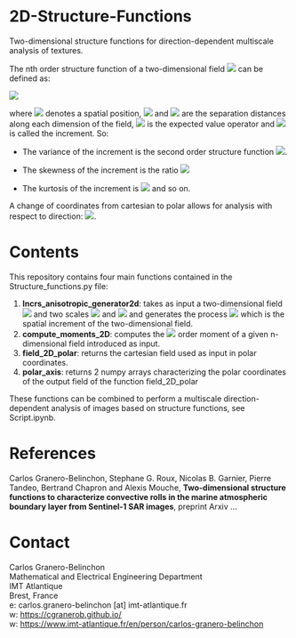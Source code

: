 # 2D-Structure-Functions
Two-dimensional structure functions for direction-dependent multiscale analysis of textures.

The nth order structure function of a two-dimensional field <img src="https://render.githubusercontent.com/render/math?math=F(x,y)"> can be defined as:

<img src="https://render.githubusercontent.com/render/math?math=S^{l_x,l_y}_{n}(F) = \mathbb{E} \left\{ \left( F(r_{x} %2B l_{x}, r_{y} %2B l_{y}) - F(r_{x}, r_{y}) \right)^{n} \right\} ">

where <img src="https://render.githubusercontent.com/render/math?math=(r_x,r_y)"> denotes a spatial position, <img src="https://render.githubusercontent.com/render/math?math=l_x"> and <img src="https://render.githubusercontent.com/render/math?math=l_y"> are the separation distances along each dimension of the field, <img src="https://render.githubusercontent.com/render/math?math=\mathbb{E}"> is the expected value operator and <img src="https://render.githubusercontent.com/render/math?math=\delta_{l_x,l_y}F = F(r_x %2B l_x,r_y %2B l_y) - F(r_x,r_y)"> is called the increment. So: 

- The variance of the increment is the second order structure function <img src="https://render.githubusercontent.com/render/math?math=S^{l_x,l_y}_{2}(F)">.

- The skewness of the increment is the ratio     <img src="https://render.githubusercontent.com/render/math?math=\mathcal{S}=\frac{S^{l_x,l_y}_{3}(F)}{S^{l_x,l_y}_{2}(F)^{3/2}}">

- The kurtosis of the increment is     <img src="https://render.githubusercontent.com/render/math?math=\mathcal{F}=\frac{S^{l_x,l_y}_{4}(F)}{S^{l_x,l_y}_{2}(F)^{2}}"> and so on.

A change of coordinates from cartesian to polar allows for analysis with respect to direction: <img src="https://render.githubusercontent.com/render/math?math=S_{n}^{l_x,l_y} \rightarrow S_{n}^{r,\theta}">.

# Contents
This repository contains four main functions contained in the Structure_functions.py file: 

1) **Incrs_anisotropic_generator2d**: takes as input a two-dimensional field <img src="https://render.githubusercontent.com/render/math?math=F(x,y)"> and two scales <img src="https://render.githubusercontent.com/render/math?math=l_x"> and <img src="https://render.githubusercontent.com/render/math?math=l_y"> and generates the process <img src="https://render.githubusercontent.com/render/math?math=\delta_{l_x,l_y}F"> which is the spatial increment of the two-dimensional field.
2) **compute_moments_2D**: computes the <img src="https://render.githubusercontent.com/render/math?math=p"> order moment of a given n-dimensional field introduced as input.
3) **field_2D_polar**: returns the cartesian field used as input in polar coordinates.
4) **polar_axis**: returns 2 numpy arrays characterizing the polar coordinates of the output field of the function field_2D_polar

These functions can be combined to perform a multiscale direction-dependent analysis of images based on structure functions, see Script.ipynb.

# References
Carlos Granero-Belinchon, Stephane G. Roux, Nicolas B. Garnier, Pierre Tandeo, Bertrand Chapron and Alexis Mouche, **Two-dimensional structure functions to characterize convective rolls in the marine atmospheric boundary layer from Sentinel-1 SAR images**, preprint Arxiv ...

# Contact

Carlos Granero-Belinchon <br />
Mathematical and Electrical Engineering Department <br />
IMT Atlantique <br />
Brest, France <br />
e: carlos.granero-belinchon [at] imt-atlantique.fr <br />
w: https://cgranerob.github.io/ <br />
w: https://www.imt-atlantique.fr/en/person/carlos-granero-belinchon <br />
